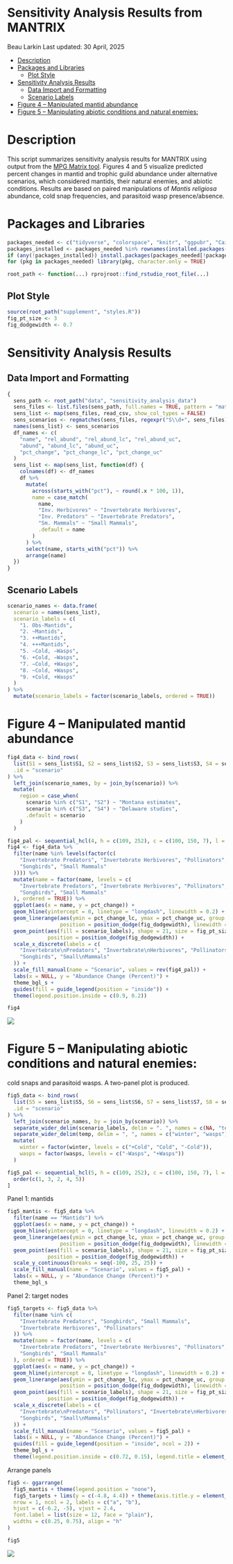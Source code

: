 Sensitivity Analysis Results from MANTRIX
================
Beau Larkin
Last updated: 30 April, 2025

- [Description](#description)
- [Packages and Libraries](#packages-and-libraries)
  - [Plot Style](#plot-style)
- [Sensitivity Analysis Results](#sensitivity-analysis-results)
  - [Data Import and Formatting](#data-import-and-formatting)
  - [Scenario Labels](#scenario-labels)
- [Figure 4 – Manipulated mantid
  abundance](#figure-4--manipulated-mantid-abundance)
- [Figure 5 – Manipulating abiotic conditions and natural
  enemies:](#figure-5--manipulating-abiotic-conditions-and-natural-enemies)

# Description

This script summarizes sensitivity analysis results for MANTRIX using
output from the [MPG Matrix tool](https://matrix.mpgranch.com). Figures
4 and 5 visualize predicted percent changes in mantid and trophic guild
abundance under alternative scenarios, which considered mantids, their
natural enemies, and abiotic conditions. Results are based on paired
manipulations of *Mantis religiosa* abundance, cold snap frequencies,
and parasitoid wasp presence/absence.

# Packages and Libraries

``` r
packages_needed <- c("tidyverse", "colorspace", "knitr", "ggpubr", "Cairo", "rprojroot")
packages_installed <- packages_needed %in% rownames(installed.packages())
if (any(!packages_installed)) install.packages(packages_needed[!packages_installed])
for (pkg in packages_needed) library(pkg, character.only = TRUE)
```

``` r
root_path <- function(...) rprojroot::find_rstudio_root_file(...)
```

## Plot Style

``` r
source(root_path("supplement", "styles.R"))
fig_pt_size <- 3
fig_dodgewidth <- 0.7
```

# Sensitivity Analysis Results

## Data Import and Formatting

``` r
{
  sens_path <- root_path("data", "sensitivity_analysis_data")
  sens_files <- list.files(sens_path, full.names = TRUE, pattern = "matrix_export")
  sens_list <- map(sens_files, read_csv, show_col_types = FALSE)
  sens_scenarios <- regmatches(sens_files, regexpr("S\\d+", sens_files))
  names(sens_list) <- sens_scenarios
  df_names <- c(
    "name", "rel_abund", "rel_abund_lc", "rel_abund_uc",
    "abund", "abund_lc", "abund_uc",
    "pct_change", "pct_change_lc", "pct_change_uc"
  )
  sens_list <- map(sens_list, function(df) {
    colnames(df) <- df_names
    df %>%
      mutate(
        across(starts_with("pct"), ~ round(.x * 100, 1)),
        name = case_match(
          name,
          "Inv. Herbivores" ~ "Invertebrate Herbivores",
          "Inv. Predators" ~ "Invertebrate Predators",
          "Sm. Mammals" ~ "Small Mammals",
          .default = name
        )
      ) %>%
      select(name, starts_with("pct")) %>%
      arrange(name)
  })
}
```

## Scenario Labels

``` r
scenario_names <- data.frame(
  scenario = names(sens_list),
  scenario_labels = c(
    "1. Obs-Mantids",
    "2. ~Mantids",
    "3. ++Mantids",
    "4. +++Mantids",
    "5. −Cold, −Wasps",
    "6. +Cold, −Wasps",
    "7. −Cold, +Wasps",
    "8. ~Cold, +Wasps",
    "9. +Cold, +Wasps"
  )
) %>%
  mutate(scenario_labels = factor(scenario_labels, ordered = TRUE))
```

# Figure 4 – Manipulated mantid abundance

``` r
fig4_data <- bind_rows(
  list(S1 = sens_list$S1, S2 = sens_list$S2, S3 = sens_list$S3, S4 = sens_list$S4),
  .id = "scenario"
) %>%
  left_join(scenario_names, by = join_by(scenario)) %>%
  mutate(
    region = case_when(
      scenario %in% c("S1", "S2") ~ "Montana estimates",
      scenario %in% c("S3", "S4") ~ "Delaware studies",
      .default = scenario
    )
  )
```

``` r
fig4_pal <- sequential_hcl(4, h = c(109, 252), c = c(100, 150, 7), l = c(86, 13), power = c(0.5, 0.9))
fig4 <- fig4_data %>%
  filter(name %in% levels(factor(c(
    "Invertebrate Predators", "Invertebrate Herbivores", "Pollinators",
    "Songbirds", "Small Mammals"
  )))) %>%
  mutate(name = factor(name, levels = c(
    "Invertebrate Predators", "Invertebrate Herbivores", "Pollinators",
    "Songbirds", "Small Mammals"
  ), ordered = TRUE)) %>%
  ggplot(aes(x = name, y = pct_change)) +
  geom_hline(yintercept = 0, linetype = "longdash", linewidth = 0.2) +
  geom_linerange(aes(ymin = pct_change_lc, ymax = pct_change_uc, group = scenario_labels),
                 position = position_dodge(fig_dodgewidth), linewidth = 0.3) +
  geom_point(aes(fill = scenario_labels), shape = 21, size = fig_pt_size,
             position = position_dodge(fig_dodgewidth)) +
  scale_x_discrete(labels = c(
    "Invertebrate\nPredators", "Invertebrate\nHerbivores", "Pollinators",
    "Songbirds", "Small\nMammals"
  )) +
  scale_fill_manual(name = "Scenario", values = rev(fig4_pal)) +
  labs(x = NULL, y = "Abundance Change (Percent)") +
  theme_bgl_s +
  guides(fill = guide_legend(position = "inside")) +
  theme(legend.position.inside = c(0.9, 0.2))
```

``` r
fig4
```

<img src="/Users/blarkin/Documents/Git_repositories/mantrix/sensitivity_analysis_results_files/figure-gfm/fig4-1.png" style="display: block; margin: auto;" />

# Figure 5 – Manipulating abiotic conditions and natural enemies:

cold snaps and parasitoid wasps. A two-panel plot is produced.

``` r
fig5_data <- bind_rows(
  list(S5 = sens_list$S5, S6 = sens_list$S6, S7 = sens_list$S7, S8 = sens_list$S8, S9 = sens_list$S9),
  .id = "scenario"
) %>%
  left_join(scenario_names, by = join_by(scenario)) %>%
  separate_wider_delim(scenario_labels, delim = ". ", names = c(NA, "temp"), cols_remove = FALSE) %>%
  separate_wider_delim(temp, delim = ", ", names = c("winter", "wasps"), cols_remove = TRUE) %>%
  mutate(
    winter = factor(winter, levels = c("+Cold", "Cold", "-Cold")),
    wasps = factor(wasps, levels = c("-Wasps", "+Wasps"))
  )

fig5_pal <- sequential_hcl(5, h = c(109, 252), c = c(100, 150, 7), l = c(86, 13), power = c(0.5, 0.9))[
  order(c(1, 3, 2, 4, 5))
]
```

Panel 1: mantids

``` r
fig5_mantis <- fig5_data %>%
  filter(name == "Mantids") %>%
  ggplot(aes(x = name, y = pct_change)) +
  geom_hline(yintercept = 0, linetype = "longdash", linewidth = 0.2) +
  geom_linerange(aes(ymin = pct_change_lc, ymax = pct_change_uc, group = scenario_labels),
                 position = position_dodge(fig_dodgewidth), linewidth = 0.3) +
  geom_point(aes(fill = scenario_labels), shape = 21, size = fig_pt_size,
             position = position_dodge(fig_dodgewidth)) +
  scale_y_continuous(breaks = seq(-100, 25, 25)) +
  scale_fill_manual(name = "Scenario", values = fig5_pal) +
  labs(x = NULL, y = "Abundance Change (Percent)") +
  theme_bgl_s
```

Panel 2: target nodes

``` r
fig5_targets <- fig5_data %>%
  filter(name %in% c(
    "Invertebrate Predators", "Songbirds", "Small Mammals",
    "Invertebrate Herbivores", "Pollinators"
  )) %>%
  mutate(name = factor(name, levels = c(
    "Invertebrate Predators", "Invertebrate Herbivores", "Pollinators",
    "Songbirds", "Small Mammals"
  ), ordered = TRUE)) %>%
  ggplot(aes(x = name, y = pct_change)) +
  geom_hline(yintercept = 0, linetype = "longdash", linewidth = 0.2) +
  geom_linerange(aes(ymin = pct_change_lc, ymax = pct_change_uc, group = scenario_labels),
                 position = position_dodge(fig_dodgewidth), linewidth = 0.3) +
  geom_point(aes(fill = scenario_labels), shape = 21, size = fig_pt_size,
             position = position_dodge(fig_dodgewidth)) +
  scale_x_discrete(labels = c(
    "Invertebrate\nPredators", "Pollinators", "Invertebrate\nHerbivores",
    "Songbirds", "Small\nMammals"
  )) +
  scale_fill_manual(name = "Scenario", values = fig5_pal) +
  labs(x = NULL, y = "Abundance Change (Percent)") +
  guides(fill = guide_legend(position = "inside", ncol = 2)) +
  theme_bgl_s +
  theme(legend.position.inside = c(0.72, 0.15), legend.title = element_text(hjust = 0.5))
```

Arrange panels

``` r
fig5 <- ggarrange(
  fig5_mantis + theme(legend.position = "none"),
  fig5_targets + lims(y = c(-4.8, 4.4)) + theme(axis.title.y = element_blank()),
  nrow = 1, ncol = 2, labels = c("a", "b"),
  hjust = c(-6.2, -5), vjust = 2.4,
  font.label = list(size = 12, face = "plain"),
  widths = c(0.25, 0.75), align = "h"
)
```

``` r
fig5
```

<img src="/Users/blarkin/Documents/Git_repositories/mantrix/sensitivity_analysis_results_files/figure-gfm/fig5-1.png" style="display: block; margin: auto;" />
